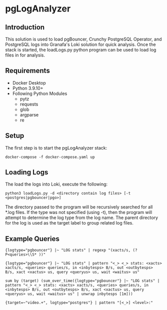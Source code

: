 # pgLogAnalyzer


## Introduction
This solution is used to load pgBouncer, Crunchy PostgreSQL Operator, and PostgreSQL logs into Granafa's Loki solution for quick analysis.  Once the stack is started, the loadLogs.py python program can be used to load log files in for analysis.

## Requirements
- Docker Desktop
- Python 3.9.10+
- Following Python Modules
  - pytz
  - requests
  - glob
  - argparse
  - re

## Setup
The first step is to start the pgLogAnalyzer stack:

```
docker-compose -f docker-compose.yaml up
```


## Loading Logs
The load the logs into Loki, execute the following:

```
python3 loadLogs.py -d <directory contain log files> [-t <postgres|pgbouncer|pgo>]
```

The directory passed to the program will be recursively searched for all *.log files.  If the type was not specified (using -t), then the program will attempt to determine the log type from the log name.  The parent directory for the log is used as the target label to group related log files.

## Example Queries
```
{logtype="pgbouncer"} |~ "LOG stats" | regexp "(xacts/s, (?P<queries>\\S* ))" 

{logtype="pgbouncer"} |~ "LOG stats" | pattern "<_> <_> stats: <xacts> xacts/s, <queries> queries/s, in <inbytesps> B/s, out <outbytesps> B/s, xact <xactus> us, query <queryus> us, wait <waitus> us"

sum by (target) (sum_over_time({logtype="pgbouncer"} |~ "LOG stats" | pattern "<_> <_> stats: <xacts> xacts/s, <queries> queries/s, in <inbytesps> B/s, out <outbytesps> B/s, xact <xactus> us, query <queryus> us, wait <waitus> us" | unwrap inbytesps [1m]))

{target=~"video.+", logtype="postgres"} | pattern "[<_>] <level>:"
```